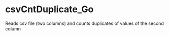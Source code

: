 # csvCntDuplicate_Go
Reads csv file (two columns) and counts duplicates of values of the second column
